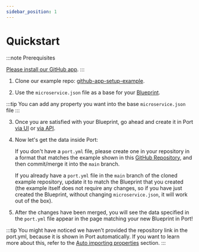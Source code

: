 ```yaml
---
sidebar_position: 1
---
```


# Quickstart

:::note Prerequisites

[Please install our GitHub app](../../exporters/github-exporter/installation.md).
:::

1. Clone our example repo: [github-app-setup-example](https://github.com/port-labs/github-app-setup-example).

2. Use the `microservice.json` file as a base for your [Blueprint](../../platform-overview/port-components/blueprint.md).

:::tip
You can add any property you want into the base `microservice.json` file
:::

3. Once you are satisfied with your Blueprint, go ahead and create it in Port [via UI](../../tutorials/blueprint-basics.md#from-the-ui) or [via API](../../tutorials/blueprint-basics.md#from-the-api).

4. Now let's get the data inside Port:

   If you don't have a `port.yml` file, please create one in your repository in a format that matches the example shown in this [GitHub Repository](https://github.com/port-labs/github-app-setup-example/blob/main/port.yml), and then commit/merge it into the `main` branch.

   If you already have a `port.yml` file in the `main` branch of the cloned example repository, update it to match the Blueprint that you created (the example itself does not require any changes, so if you have just created the Blueprint, without changing `microservice.json`, it will work out of the box).

5. After the changes have been merged, you will see the data specified in the `port.yml` file appear in the page matching your new Blueprint in Port!

:::tip
You might have noticed we haven’t provided the repository link in the port.yml, because it is shown in Port automatically. If you want to learn more about this, refer to the [Auto importing properties](./auto-importing-properties) section.
:::
